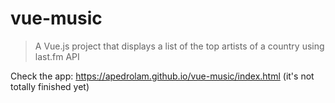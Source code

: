 # vue-music

> A Vue.js project that displays a list of the top artists of a country using last.fm API

Check the app: https://apedrolam.github.io/vue-music/index.html (it's not totally finished yet)
